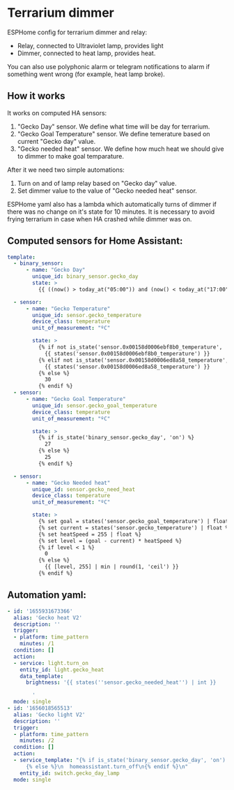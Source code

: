 # Terrarium dimmer


ESPHome config for terrarium dimmer and relay:

* Relay, connected to Ultraviolet lamp, provides light
* Dimmer, connected to heat lamp, provides heat.

You can also use polyphonic alarm or telegram notifications to alarm if something went wrong (for example, heat lamp broke).

## How it works

It works on computed HA sensors:

1. "Gecko Day" sensor. We define what time will be day for terrarium.
2. "Gecko Goal Temperature" sensor. We define temerature based on current "Gecko day" value.
3. "Gecko needed heat" sensor. We define how much heat we should give to dimmer to make goal temparature.

After it we need two simple automations:
1. Turn on and of lamp relay based on "Gecko day" value.
2. Set dimmer value to the value of "Gecko needed heat" sensor.

ESPHome yaml also has a lambda which automatically turns of dimmer if there was no change on it's state for 10 minutes.
It is necessary to avoid frying terrarium in case when HA crashed while dimmer was on.


## Computed sensors for Home Assistant:

```yaml
template:
  - binary_sensor:
      - name: "Gecko Day"
        unique_id: binary_sensor.gecko_day
        state: >
          {{ ((now() > today_at("05:00")) and (now() < today_at("17:00"))) }}

  - sensor:
      - name: "Gecko Temperature"
        unique_id: sensor.gecko_temperature
        device_class: temperature
        unit_of_measurement: "ºC"

        state: >
          {% if not is_state('sensor.0x00158d0006ebf8b0_temperature', 'unavailable') %}
            {{ states('sensor.0x00158d0006ebf8b0_temperature') }}
          {% elif not is_state('sensor.0x00158d0006ed8a58_temperature', 'unavailable') %}
            {{ states('sensor.0x00158d0006ed8a58_temperature') }}
          {% else %}
            30
          {% endif %}
  - sensor:
      - name: "Gecko Goal Temperature"
        unique_id: sensor.gecko_goal_temperature
        device_class: temperature
        unit_of_measurement: "ºC"

        state: >
          {% if is_state('binary_sensor.gecko_day', 'on') %}
            27
          {% else %}
            25
          {% endif %}

  - sensor:
      - name: "Gecko Needed heat"
        unique_id: sensor.gecko_need_heat
        device_class: temperature
        unit_of_measurement: "ºC"

        state: >
          {% set goal = states('sensor.gecko_goal_temperature') | float %}
          {% set current = states('sensor.gecko_temperature') | float %}
          {% set heatSpeed = 255 | float %}
          {% set level = (goal - current) * heatSpeed %}
          {% if level < 1 %}
            0
          {% else %}
            {{ [level, 255] | min | round(1, 'ceil') }}
          {% endif %}
```

## Automation yaml:

```yaml
- id: '1655931673366'
  alias: 'Gecko heat V2'
  description: ''
  trigger:
  - platform: time_pattern
    minutes: /1
  condition: []
  action:
  - service: light.turn_on
    entity_id: light.gecko_heat
    data_template:
      brightness: '{{ states(''sensor.gecko_needed_heat'') | int }}

        '
  mode: single
- id: '1656018565513'
  alias: 'Gecko light V2'
  description: ''
  trigger:
  - platform: time_pattern
    minutes: /2
  condition: []
  action:
  - service_template: "{% if is_state('binary_sensor.gecko_day', 'on') %}\n  homeassistant.turn_on\n\
      {% else %}\n  homeassistant.turn_off\n{% endif %}\n"
    entity_id: switch.gecko_day_lamp
  mode: single
  ```
